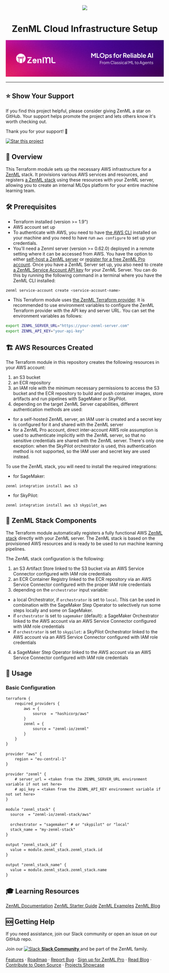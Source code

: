 <div align="center">
  <img referrerpolicy="no-referrer-when-downgrade" src="https://static.scarf.sh/a.png?x-pxid=0fcbab94-8fbe-4a38-93e8-c2348450a42e" />
  <h1 align="center">ZenML Cloud Infrastructure Setup</h1>
</div>

<div align="center">
  <a href="https://zenml.io">
    <img alt="ZenML Logo" src="https://raw.githubusercontent.com/zenml-io/zenml/main/docs/book/.gitbook/assets/header.png" alt="ZenML Logo">
  </a>
  <br />
</div>

---

## ⭐️ Show Your Support

If you find this project helpful, please consider giving ZenML a star on GitHub. Your support helps promote the project and lets others know it's worth checking out.

Thank you for your support! 🌟

[![Star this project](https://img.shields.io/github/stars/zenml-io/zenml?style=social)](https://github.com/zenml-io/zenml/stargazers)

## 🚀 Overview

This Terraform module sets up the necessary AWS infrastructure for a [ZenML](https://zenml.io) stack. It provisions various AWS services and resources, and registers [a ZenML stack](https://docs.zenml.io/user-guide/production-guide/understand-stacks) using these resources with your ZenML server, allowing you to create an internal MLOps platform for your entire machine learning team.

## 🛠 Prerequisites

- Terraform installed (version >= 1.9")
- AWS account set up
- To authenticate with AWS, you need to have [the AWS CLI](https://aws.amazon.com/cli/) installed on your machine and you need to have run `aws configure` to set up your credentials.
- You'll need a Zenml server (version >= 0.62.0) deployed in a remote setting where it can be accessed from AWS. You have the option to either [self-host a ZenML server](https://docs.zenml.io/getting-started/deploying-zenml) or [register for a free ZenML Pro account](https://cloud.zenml.io/signup). Once you have a ZenML Server set up, you also need to create [a ZenML Service Account API key](https://docs.zenml.io/how-to/connecting-to-zenml/connect-with-a-service-account) for your ZenML Server. You can do this by running the following command in a terminal where you have the ZenML CLI installed:

```bash
zenml service-account create <service-account-name>
```

- This Terraform module uses [the ZenML Terraform provider](https://registry.terraform.io/providers/zenml-io/zenml/latest/docs). It is recommended to use environment variables to configure the ZenML Terraform provider with the API key and server URL. You can set the environment variables as follows:

```bash
export ZENML_SERVER_URL="https://your-zenml-server.com"
export ZENML_API_KEY="your-api-key"
```

## 🏗 AWS Resources Created

The Terraform module in this repository creates the following resources in your AWS account:

1. an S3 bucket
2. an ECR repository
3. an IAM role with the minimum necessary permissions to access the S3 bucket and the ECR repository to build and push container images, store artifacts and run pipelines with SageMaker or SkyPilot. 
4. depending on the target ZenML Server capabilities, different authentication methods are used:
  * for a self-hosted ZenML server, an IAM user is created and a secret key is configured for it and shared with the ZenML server
  * for a ZenML Pro account, direct inter-account AWS role assumption is used to authenticate implicitly with the ZenML server, so that no sensitive credentials are shared with the ZenML server. There's only one exception: when the SkyPilot orchestrator is used, this authentication method is not supported, so the IAM user and secret key are used instead.

To use the ZenML stack, you will need to install the required integrations:

* for SageMaker:

```shell
zenml integration install aws s3
```

* for SkyPilot:

```shell
zenml integration install aws s3 skypilot_aws
```

## 🧩 ZenML Stack Components

The Terraform module automatically registers a fully functional AWS [ZenML stack](https://docs.zenml.io/user-guide/production-guide/understand-stacks) directly with your ZenML server. The ZenML stack is based on the provisioned AWS resources and is ready to be used to run machine learning pipelines.

The ZenML stack configuration is the following:

1. an S3 Artifact Store linked to the S3 bucket via an AWS Service Connector configured with IAM role credentials
2. an ECR Container Registry linked to the ECR repository via an AWS Service Connector configured with the proper IAM role credentials
3. depending on the `orchestrator` input variable:
  * a local Orchestrator, if `orchestrator` is set to `local`. This can be used in combination with the SageMaker Step Operator to selectively run some steps locally and some on SageMaker.
  * if `orchestrator` is set to `sagemaker` (default): a SageMaker Orchestrator linked to the AWS account via an AWS Service Connector configured with IAM role credentials
  * if `orchestrator` is set to `skypilot`: a SkyPilot Orchestrator linked to the AWS account via an AWS Service Connector configured with IAM role credentials
4. a SageMaker Step Operator linked to the AWS account via an AWS Service Connector configured with IAM role credentials

## 🚀 Usage

### Basic Configuration

```hcl
terraform {
    required_providers {
        aws = {
            source  = "hashicorp/aws"
        }
        zenml = {
            source = "zenml-io/zenml"
        }
    }
}

provider "aws" {
    region = "eu-central-1"
}

provider "zenml" {
    # server_url = <taken from the ZENML_SERVER_URL environment variable if not set here>
    # api_key = <taken from the ZENML_API_KEY environment variable if not set here>
}

module "zenml_stack" {
  source  = "zenml-io/zenml-stack/aws"

  orchestrator = "sagemaker" # or "skypilot" or "local"
  stack_name = "my-zenml-stack"
}

output "zenml_stack_id" {
  value = module.zenml_stack.zenml_stack.id
}

output "zenml_stack_name" {
  value = module.zenml_stack.zenml_stack.name
}
```

## 🎓 Learning Resources

[ZenML Documentation](https://docs.zenml.io/)
[ZenML Starter Guide](https://docs.zenml.io/user-guide/starter-guide)
[ZenML Examples](https://github.com/zenml-io/zenml/tree/main/examples)
[ZenML Blog](https://www.zenml.io/blog)

## 🆘 Getting Help
If you need assistance, join our Slack community or open an issue on our GitHub repo.


<div>
<p align="left">
    <div align="left">
      Join our <a href="https://zenml.io/slack" target="_blank">
      <img width="18" src="https://cdn3.iconfinder.com/data/icons/logos-and-brands-adobe/512/306_Slack-512.png" alt="Slack"/>
    <b>Slack Community</b> </a> and be part of the ZenML family.
    </div>
    <br />
    <a href="https://zenml.io/features">Features</a>
    ·
    <a href="https://zenml.io/roadmap">Roadmap</a>
    ·
    <a href="https://github.com/zenml-io/zenml/issues">Report Bug</a>
    ·
    <a href="https://zenml.io/cloud">Sign up for ZenML Pro</a>
    ·
    <a href="https://www.zenml.io/blog">Read Blog</a>
    ·
    <a href="https://github.com/zenml-io/zenml/issues?q=is%3Aopen+is%3Aissue+archived%3Afalse+label%3A%22good+first+issue%22">Contribute to Open Source</a>
    ·
    <a href="https://github.com/zenml-io/zenml-projects">Projects Showcase</a>
  </p>
</div>
